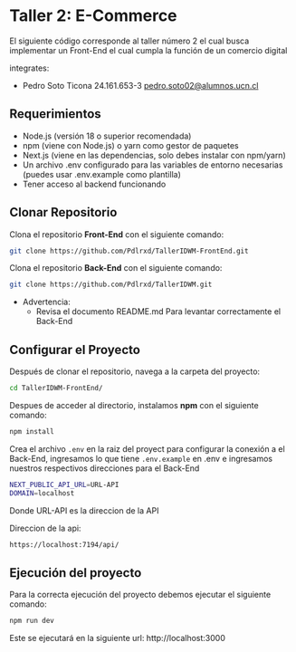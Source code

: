 # Taller 2: E-Commerce

El siguiente código corresponde al taller número 2 el cual busca implementar un Front-End el cual cumpla la función de un comercio digital

integrates:
- Pedro Soto Ticona 24.161.653-3
pedro.soto02@alumnos.ucn.cl

## Requerimientos

- Node.js (versión 18 o superior recomendada)
- npm (viene con Node.js) o yarn como gestor de paquetes
- Next.js (viene en las dependencias, solo debes instalar con npm/yarn)
- Un archivo .env configurado para las variables de entorno necesarias (puedes usar .env.example como plantilla)
- Tener acceso al backend funcionando

## Clonar Repositorio

Clona el repositorio **Front-End** con el siguiente comando:
```bash
git clone https://github.com/Pdlrxd/TallerIDWM-FrontEnd.git
```

Clona el repositorio **Back-End** con el siguiente comando:
```bash
git clone https://github.com/Pdlrxd/TallerIDWM.git
```
- Advertencia:
	- Revisa el documento README.md Para levantar correctamente el Back-End


## Configurar el Proyecto

Después de clonar el repositorio, navega a la carpeta del proyecto:

```bash
cd TallerIDWM-FrontEnd/
```
Despues de acceder al directorio, instalamos **npm** con el siguiente comando:

```bash
npm install
```

Crea el archivo `.env` en la raiz del proyect para configurar la conexión a el Back-End, ingresamos lo que tiene `.env.example` en .env e ingresamos nuestros respectivos direcciones para el Back-End
```bash
NEXT_PUBLIC_API_URL=URL-API
DOMAIN=localhost
```
Donde URL-API es la direccion de la API

Direccion de la api:
```bash
https://localhost:7194/api/
```

## Ejecución del proyecto

Para la correcta ejecución del proyecto debemos ejecutar el siguiente comando:

```bash
npm run dev
```

Este se ejecutará en la siguiente url: http://localhost:3000